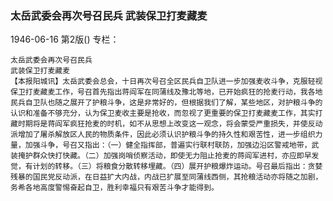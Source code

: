 ### 太岳武委会再次号召民兵  武装保卫打麦藏麦

1946-06-16
第2版()
专栏：

    太岳武委会再次号召民兵
    武装保卫打麦藏麦
    【本报阳城讯】太岳武委会总会，十日再次号召全区民兵自卫队进一步加强麦收斗争，克服轻视保卫打麦藏麦工作，号召首先指出蒋阎军在同蒲线及豫北等地，已开始疯狂的抢麦行动，我各地民兵自卫队也随之展开了护粮斗争，这是非常好的，但根据我们了解，某些地区，对护粮斗争的认识和准备不够充分，认为保卫麦收主要是抢收，而忽视了更重要的保卫打麦藏麦工作，其实打藏时期将是蒋阎军疯狂抢麦的时机，如不从思想上改变这一观念，将会蒙受严重损失，并使反动派增加了屠杀解放区人民的物质条件，因此必须认识护粮斗争的持久性和艰苦性，进一步组织力量，加强斗争，号召又指出：（一）健全指挥部，普遍实行联村联防，加强边沿区警戒地带，武装掩护群众快打快藏。（二）加强岗哨侦察活动，即使无力阻止抢麦的蒋阎军进村，亦应即早发觉，有计划的转移。（三）将粮食分散转移埋藏。（四）展开护粮爆炸运动。号召最后指出：贪婪残暴的国民党反动派，在日益扩大内战，内战已扩展至同蒲线西侧，其抢粮活动亦将随之加剧，务希各地高度警惕奋起自卫，胜利幸福只有艰苦斗争才能得到。
